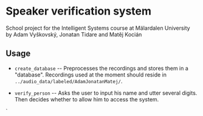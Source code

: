 Speaker verification system
===========================

School project for the Intelligent Systems course at Mälardalen University by Adam
Vyškovský, Jonatan Tidare and Matěj Kocián

Usage
-----

* `create_database` -- Preprocesses the recordings and stores them in a "database". Recordings used at the moment should reside in `../audio_data/labeled/AdamJonatanMatej/`.

* `verify_person` -- Asks the user to input his name and utter several digits. Then decides whether to allow him to access the system. 

`

